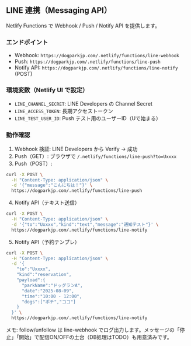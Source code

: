 ## LINE 連携（Messaging API）

Netlify Functions で Webhook / Push / Notify API を提供します。

### エンドポイント
- Webhook: `https://dogparkjp.com/.netlify/functions/line-webhook`
- Push: `https://dogparkjp.com/.netlify/functions/line-push`
- Notify API: `https://dogparkjp.com/.netlify/functions/line-notify` (POST)

### 環境変数（Netlify UI で設定）
- `LINE_CHANNEL_SECRET`: LINE Developers の Channel Secret
- `LINE_ACCESS_TOKEN`: 長期アクセストークン
- `LINE_TEST_USER_ID`: Push テスト用のユーザーID（Uで始まる）

### 動作確認
1) Webhook 検証: LINE Developers から Verify → 成功
2) Push（GET）: ブラウザで `/.netlify/functions/line-push?to=Uxxxx`
3) Push（POST）:
```bash
curl -X POST \
  -H "Content-Type: application/json" \
  -d '{"message":"こんにちは！"}' \
  https://dogparkjp.com/.netlify/functions/line-push
```

4) Notify API（テキスト送信）
```bash
curl -X POST \
  -H "Content-Type: application/json" \
  -d '{"to":"Uxxxx","kind":"text","message":"通知テスト"}' \
  https://dogparkjp.com/.netlify/functions/line-notify
```

5) Notify API（予約テンプレ）
```bash
curl -X POST \
  -H "Content-Type: application/json" \
  -d '{
    "to":"Uxxxx",
    "kind":"reservation",
    "payload":{
      "parkName":"ドッグランA",
      "date":"2025-08-09",
      "time":"10:00 - 12:00",
      "dogs":["ポチ","ココ"]
    }
  }' \
  https://dogparkjp.com/.netlify/functions/line-notify
```

メモ: follow/unfollow は line-webhook でログ出力します。メッセージの「停止」「開始」で配信ON/OFFの土台（DB処理はTODO）も用意済みです。


